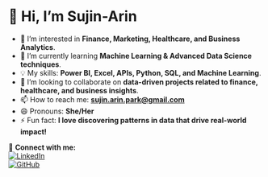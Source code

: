 # 👋 Hi, I’m Sujin-Arin  

- 👀 I’m interested in **Finance, Marketing, Healthcare, and Business Analytics**.  
- 🌱 I’m currently learning **Machine Learning & Advanced Data Science techniques**.  
- 💡 My skills: **Power BI, Excel, APIs, Python, SQL, and Machine Learning**.  
- 🤝 I’m looking to collaborate on **data-driven projects related to finance, healthcare, and business insights**.  
- 📫 How to reach me: **sujin.arin.park@gmail.com**  
- 😄 Pronouns: **She/Her**  
- ⚡ Fun fact: **I love discovering patterns in data that drive real-world impact!**  

🔗 **Connect with me:**  
[![LinkedIn](https://img.shields.io/badge/LinkedIn-Profile-blue?style=flat-square&logo=linkedin)](https://www.linkedin.com/in/sujin-park-670a811b0/)  
[![GitHub](https://img.shields.io/badge/GitHub-Profile-black?style=flat-square&logo=github)](https://github.com/Sujin-Arin-DataWorld)  
